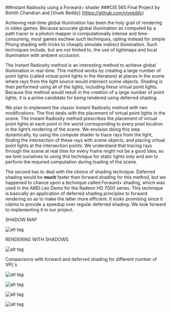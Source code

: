 ##Instant Radiosity using a Forward+ shader
###CIS 565 Final Project by Rohith Chandran and [Vivek Reddy] (https://github.com/vivreddy)

Achieving real-time global illumination has been the holy grail of rendering in video games. Because 
accurate global illumination as computed by a path tracer or a photon mapper is computationally intense 
and time-consuming, most games eschew such techniques, opting instead for simple Phong shading with tricks 
to cheaply simulate indirect illumination. Such techniques include, but are not limited to, the use of 
lightmaps and local illumination with ambient occlusion.  
  
The Instant Radiosity method is an interesting method to achieve global illumination in real-time. This 
method works by creating a large number of point lights (called virtual point lights in the literature) 
at places in the scene where rays from the light source would intersect scene objects. Shading is then 
performed using all of the lights, including these virtual point lights. Because this method would result 
in the creation of a large number of point lights, it is a prime candidate for being rendered using deferred shading.  
  
We plan to implement the classic Instant Radiosity method with two modifications. The first deals with 
the placement of virtual point lights in the scene. The Instant Radiosity method prescribes the placement 
of virtual point lights at each point in the world corresponding to every pixel location in the light’s 
rendering of the scene. We envision doing this step dynamically, by using the compute shader to trace 
rays from the light, finding the intersection of these rays with scene objects, and placing virtual 
point lights at the intersection points. We understand that tracing rays through the scene at real time 
for every frame might not be a good idea, so we limit ourselves to using this technique for static lights 
only and aim to perform the required computation during loading of the scene.  
  
The second has to deal with the choice of shading technique. Deferred shading would be **much** faster than 
forward shading for this method, but we happened to chance upon a technique called Forward+ shading, 
which was used in the AMD Leo Demo for the Radeon HD 7000 series. This technique is basically an application 
of deferred shading principles to forward rendering so as to make the latter more efficient. It looks 
promising since it claims to provide a speedup over regular deferred shading. We look forward to 
implementing it in our project.



SHADOW MAP

![alt tag](https://raw.github.com/rohith10/ForwardPlus-InstantRadiosity/master/base/res/shadowMap.png?token=5392763__eyJzY29wZSI6IlJhd0Jsb2I6cm9oaXRoMTAvRm9yd2FyZFBsdXMtSW5zdGFudFJhZGlvc2l0eS9tYXN0ZXIvYmFzZS9yZXMvc2hhZG93TWFwLnBuZyIsImV4cGlyZXMiOjEzODc1MTAzOTh9--ab178c15ef68255b247c3a0a6143ee768a183043)


RENDERING WITH SHADOWS

![alt tag](5392763__eyJzY29wZSI6IlJhd0Jsb2I6cm9oaXRoMTAvRm9yd2FyZFBsdXMtSW5zdGFudFJhZGlvc2l0eS9tYXN0ZXIvYmFzZS9yZXMvd2l0aHNoYWRvd3MucG5nIiwiZXhwaXJlcyI6MTM4NzUxMDQzMn0)


Comparisons with forward and deferred shading for different number of VPL's

![alt tag](https://raw.github.com/rohith10/ForwardPlus-InstantRadiosity/master/base/res/Table1DellComparision.png?token=5392763__eyJzY29wZSI6IlJhd0Jsb2I6cm9oaXRoMTAvRm9yd2FyZFBsdXMtSW5zdGFudFJhZGlvc2l0eS9tYXN0ZXIvYmFzZS9yZXMvVGFibGUxRGVsbENvbXBhcmlzaW9uLnBuZyIsImV4cGlyZXMiOjEzODc1MTAyMzJ9--669deeeaa1abcb557af89c97d52df5045578de2a)

![alt tag](https://raw.github.com/rohith10/ForwardPlus-InstantRadiosity/master/base/res/Table2DellComparision.png?token=5392763__eyJzY29wZSI6IlJhd0Jsb2I6cm9oaXRoMTAvRm9yd2FyZFBsdXMtSW5zdGFudFJhZGlvc2l0eS9tYXN0ZXIvYmFzZS9yZXMvVGFibGUyRGVsbENvbXBhcmlzaW9uLnBuZyIsImV4cGlyZXMiOjEzODc1MTAyOTF9--e02411174e3a04a0e3043c535d8d35205fbddd28)

![alt tag](https://raw.github.com/rohith10/ForwardPlus-InstantRadiosity/master/base/res/Table1HPComparision.png?token=5392763__eyJzY29wZSI6IlJhd0Jsb2I6cm9oaXRoMTAvRm9yd2FyZFBsdXMtSW5zdGFudFJhZGlvc2l0eS9tYXN0ZXIvYmFzZS9yZXMvVGFibGUxSFBDb21wYXJpc2lvbi5wbmciLCJleHBpcmVzIjoxMzg3NTEwMzI1fQ%3D%3D--b4bb15be395ebd2e1890e34d86fd1e08e285bb5f)

![alt tag](https://raw.github.com/rohith10/ForwardPlus-InstantRadiosity/master/base/res/Table2HPComparision.png?token=5392763__eyJzY29wZSI6IlJhd0Jsb2I6cm9oaXRoMTAvRm9yd2FyZFBsdXMtSW5zdGFudFJhZGlvc2l0eS9tYXN0ZXIvYmFzZS9yZXMvVGFibGUySFBDb21wYXJpc2lvbi5wbmciLCJleHBpcmVzIjoxMzg3NTEwMzUwfQ%3D%3D--902af622e9453664f965cafcb725c106e13e0656)
